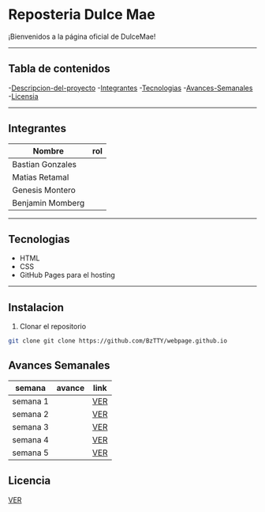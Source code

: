 # Reposteria Dulce Mae
¡Bienvenidos a la página oficial de DulceMae!

---
## Tabla de contenidos
-[Descripcion-del-proyecto](#-descripcion-del-proyecto)
-[Integrantes](#-integrantes)
-[Tecnologias](#-tecnologias)
-[Avances-Semanales](#-avances-semanales)
-[Licensia](#-licensia)

---

## Integrantes

|Nombre                |rol              |
|----------------------|-----------------|
|Bastian Gonzales      |                 |
|Matias Retamal        |                 |
|Genesis Montero       |                 |
|Benjamin Momberg      |                 |

---

## Tecnologias 

- HTML
- CSS
- GitHub Pages para el hosting

---

## Instalacion 

1. Clonar el repositorio
``` bash
git clone git clone https://github.com/BzTTY/webpage.github.io
```

## Avances Semanales 

|semana   |avance                        |link| 
|---------|------------------------------|----|
|semana 1 |                              |[VER](https://github.com/BzTTY/webpage.github.io/tree/main/Avances/SEMANA%201)    |
|semana 2 |                              |[VER](https://github.com/BzTTY/webpage.github.io/tree/main/Avances/SEMANA%202)    |
|semana 3 |                              |[VER](https://github.com/BzTTY/webpage.github.io/tree/main/Avances/SEMANA%203)    |
|semana 4 |                              |[VER](https://github.com/BzTTY/webpage.github.io/tree/main/Avances/SEMANA%204)    |
|semana 5 |                              |[VER](https://github.com/BzTTY/webpage.github.io/tree/main/Avances/SEMANA%205)    |

## Licencia

[VER](https://github.com/BzTTY/webpage.github.io/blob/main/LICENSE)

